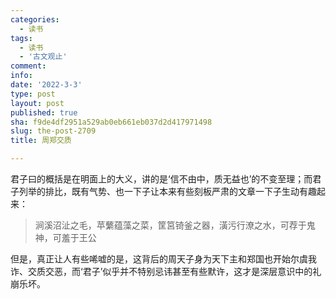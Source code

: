 ```yaml
---
categories:
  - 读书
tags:
  - 读书
  - '古文观止'
comment: 
info: 
date: '2022-3-3'
type: post
layout: post
published: true
sha: f9de4df2951a529ab0eb661eb037d2d417971498
slug: the-post-2709
title: 周郑交质

---
```

君子曰的概括是在明面上的大义，讲的是‘信不由中，质无益也’的不变至理；而君子列举的排比，既有气势、也一下子让本来有些刻板严肃的文章一下子生动有趣起来：

> 涧溪沼沚之毛，苹蘩蕴藻之菜，筐筥锜釜之器，潢污行潦之水，可荐于鬼神，可羞于王公

但是，真正让人有些唏嘘的是，这背后的周天子身为天下主和郑国也开始尔虞我诈、交质交恶，而‘君子’似乎并不特别忌讳甚至有些默许，这才是深层意识中的礼崩乐坏。
